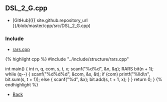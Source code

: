## DSL_2_G.cpp

- [GitHub]({{ site.github.repository_url }}/blob/master/cpp/src/DSL_2_G.cpp)

### Include

- [rars.cpp](../include/structure/rars)

{% highlight cpp %}
#include "../include/structure/rars.cpp"

int main() {
  int n, q, com, s, t, x;
  scanf("%d%d", &n, &q);
  RARS<ll> bit(n + 1);
  while (q--) {
    scanf("%d%d%d", &com, &s, &t);
    if (com) printf("%lld\n", bit.sum(s, t + 1));
    else {
      scanf("%d", &x);
      bit.add(s, t + 1, x);
    }
  }
  return 0;
}
{% endhighlight %}

- [Back](../..)

